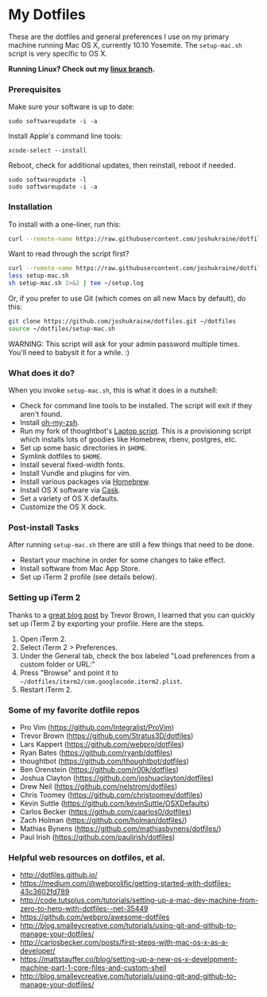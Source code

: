 # My Dotfiles

These are the dotfiles and general preferences I use on my primary machine running Mac OS X, currently 10.10 Yosemite. The `setup-mac.sh` script is very specific to OS X.

**Running Linux? Check out my [linux branch](https://github.com/joshukraine/dotfiles/tree/linux).**

### Prerequisites

Make sure your software is up to date:

	sudo softwareupdate -i -a

Install Apple's command line tools:

	xcode-select --install

Reboot, check for additional updates, then reinstall, reboot if needed.

	sudo softwareupdate -l
	sudo softwareupdate -i -a

### Installation

To install with a one-liner, run this:

```sh
curl --remote-name https://raw.githubusercontent.com/joshukraine/dotfiles/master/setup-mac.sh && sh setup-mac.sh 2>&1 | tee ~/setup.log
```

Want to read through the script first?
```sh
curl --remote-name https://raw.githubusercontent.com/joshukraine/dotfiles/master/setup-mac.sh
less setup-mac.sh
sh setup-mac.sh 2>&1 | tee ~/setup.log
```

Or, if you prefer to use Git (which comes on all new Macs by default), do this:

```sh
git clone https://github.com/joshukraine/dotfiles.git ~/dotfiles
source ~/dotfiles/setup-mac.sh
```

WARNING: This script will ask for your admin password multiple times. You'll need to babysit it for a while. :)

### What does it do?

When you invoke `setup-mac.sh`, this is what it does in a nutshell:

* Check for command line tools to be installed. The script will exit if they aren't found.
* Install [oh-my-zsh](https://github.com/robbyrussell/oh-my-zsh).
* Run my fork of thoughtbot's [Laptop script](https://github.com/joshukraine/laptop). This is a provisioning script which installs lots of goodies like Homebrew, rbenv, postgres, etc.
* Set up some basic directories in `$HOME`.
* Symlink dotfiles to `$HOME`.
* Install several fixed-width fonts.
* Install Vundle and plugins for vim.
* Install various packages via [Homebrew](http://brew.sh/).
* Install OS X software via [Cask](http://caskroom.io/).
* Set a variety of OS X defaults.
* Customize the OS X dock.

### Post-install Tasks

After running `setup-mac.sh` there are still a few things that need to be done.

* Restart your machine in order for some changes to take effect.
* Install software from Mac App Store.
* Set up iTerm 2 profile (see details below).

### Setting up iTerm 2

Thanks to a [great blog post](http://stratus3d.com/blog/2015/02/28/sync-iterm2-profile-with-dotfiles-repository/) by Trevor Brown, I learned that you can quickly set up iTerm 2 by exporting your profile. Here are the steps.

1. Open iTerm 2.
2. Select iTerm 2 > Preferences.
3. Under the General tab, check the box labeled "Load preferences from a custom folder or URL:"
4. Press "Browse" and point it to `~/dotfiles/iterm2/com.googlecode.iterm2.plist`.
5. Restart iTerm 2.

### Some of my favorite dotfile repos

* Pro Vim (https://github.com/Integralist/ProVim)
* Trevor Brown (https://github.com/Stratus3D/dotfiles)
* Lars Kappert (https://github.com/webpro/dotfiles)
* Ryan Bates (https://github.com/ryanb/dotfiles)
* thoughtbot (https://github.com/thoughtbot/dotfiles)
* Ben Orenstein (https://github.com/r00k/dotfiles)
* Joshua Clayton (https://github.com/joshuaclayton/dotfiles)
* Drew Neil (https://github.com/nelstrom/dotfiles)
* Chris Toomey (https://github.com/christoomey/dotfiles)
* Kevin Suttle (https://github.com/kevinSuttle/OSXDefaults)
* Carlos Becker (https://github.com/caarlos0/dotfiles)
* Zach Holman (https://github.com/holman/dotfiles/)
* Mathias Bynens (https://github.com/mathiasbynens/dotfiles/)
* Paul Irish (https://github.com/paulirish/dotfiles)

### Helpful web resources on dotfiles, et al.

* http://dotfiles.github.io/
* https://medium.com/@webprolific/getting-started-with-dotfiles-43c3602fd789
* http://code.tutsplus.com/tutorials/setting-up-a-mac-dev-machine-from-zero-to-hero-with-dotfiles--net-35449
* https://github.com/webpro/awesome-dotfiles
* http://blog.smalleycreative.com/tutorials/using-git-and-github-to-manage-your-dotfiles/
* http://carlosbecker.com/posts/first-steps-with-mac-os-x-as-a-developer/
* https://mattstauffer.co/blog/setting-up-a-new-os-x-development-machine-part-1-core-files-and-custom-shell
* http://blog.smalleycreative.com/tutorials/using-git-and-github-to-manage-your-dotfiles/
